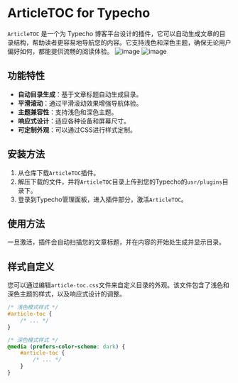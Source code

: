 # ArticleTOC for Typecho

`ArticleTOC` 是一个为 Typecho 博客平台设计的插件，它可以自动生成文章的目录结构，帮助读者更容易地导航您的内容。它支持浅色和深色主题，确保无论用户偏好如何，都能提供流畅的阅读体验。
![image](https://github.com/Charlielyo/ArticleTOC/assets/78399982/29a4f9de-a3f6-4c5c-8096-87c06895495f)
![image](https://github.com/Charlielyo/ArticleTOC/assets/78399982/9b436839-a46e-42aa-b85d-dfd070a7cba3)

## 功能特性

- **自动目录生成**：基于文章标题自动生成目录。
- **平滑滚动**：通过平滑滚动效果增强导航体验。
- **主题兼容性**：支持浅色和深色主题。
- **响应式设计**：适应各种设备和屏幕尺寸。
- **可定制外观**：可以通过CSS进行样式定制。

## 安装方法

1. 从仓库下载`ArticleTOC`插件。
2. 解压下载的文件，并将`ArticleTOC`目录上传到您的Typecho的`usr/plugins`目录下。
3. 登录到Typecho管理面板，进入插件部分，激活`ArticleTOC`。

## 使用方法

一旦激活，插件会自动扫描您的文章标题，并在内容的开始处生成并显示目录。

## 样式自定义

您可以通过编辑`article-toc.css`文件来自定义目录的外观。该文件包含了浅色和深色主题的样式，以及响应式设计的调整。

```css
/* 浅色模式样式 */
#article-toc {
    /* ... */
}

/* 深色模式样式 */
@media (prefers-color-scheme: dark) {
    #article-toc {
        /* ... */
    }
}
